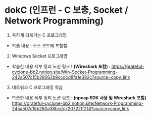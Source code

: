 # dokC (인프런 - C 보충, Socket / Network Programming)

1. 독하게 되새기는 C 프로그래밍
  - 학습 내용 : 소스 코드에 포함함.
2. Windows Socket 프로그래밍
  - 학습한 내용 세부 정리 노션 링크 ! **(Wireshark 포함)** : https://grateful-cyclone-bb2.notion.site/Win-Socket-Programming-242a507c15b28062b9ccdcd8fa1e382c?source=copy_link 
3. 네트워크 C 프로그래밍 학습
  - 학습한 내용 세부 정리 노션 링크 : **(npcap SDK 사용 및 Wireshark 포함)** https://grateful-cyclone-bb2.notion.site/Network-Programming-245a507c15b280a38bcdc720722ff214?source=copy_link
